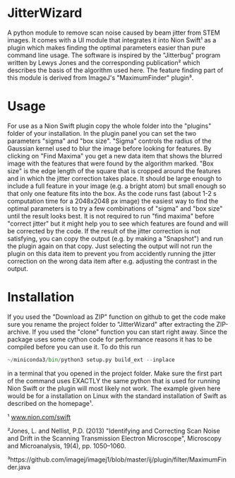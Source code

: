 JitterWizard
============

A python module to remove scan noise caused by beam jitter from STEM images. It comes with a UI module that integrates it into Nion Swift¹ as a plugin which makes finding the optimal parameters easier than pure command line usage.
The software is inspired by the "Jitterbug" program written by Lewys Jones and the corresponding publication² which describes the basis of the algorithm used here.
The feature finding part of this module is derived from ImageJ's "MaximumFinder" plugin³.

Usage
======

For use as a Nion Swift plugin copy the whole folder into the "plugins" folder of your installation.
In the plugin panel you can set the two parameters "sigma" and "box size". "Sigma" controls the radius of the Gaussian kernel used to blur the image before looking for features. By clicking on "Find Maxima" you get a new data item that shows the blurred image with the features that were found by the algorithm marked.
"Box size" is the edge length of the square that is cropped around the features and in which the jitter correction takes place. It should be large enough to include a full feature in your image (e.g. a bright atom) but small enough so that only one feature fits into the box. As the code runs fast (about 1-2 s computation time for a 2048x2048 px image) the easiest way to find the optimal parameters is to try a few combinations of "sigma" and "box size" until the result looks best.
It is not required to run "find maxima" before "correct jitter" but it might help you to see which features are found and will be corrected by the code.
If the result of the jitter correction is not satisfying, you can copy the output (e.g. by making a "Snapshot") and run the plugin again on that copy. Just selecting the output will not run the plugin on this data item to prevent you from accidently running the jitter correction on the wrong data item after e.g. adjusting the contrast in the output.

Installation
============

If you used the "Download as ZIP" function on github to get the code make sure you rename the project folder to "JitterWizard" after extracting the ZIP-archive. If you used the "clone" function you can start right away.
Since the package uses some cython code for performance reasons it has to be compiled before you can use it. To do this run
```python
~/miniconda3/bin/python3 setup.py build_ext --inplace
```
in a terminal that you opened in the project folder. Make sure the first part of the command uses EXACTLY the same python that is used for running Nion Swift or the plugin will most likely not work. The example given here would be for a installation on Linux with the standard installation of Swift as described on the homepage¹.


¹ www.nion.com/swift

²Jones, L. and Nellist, P.D. (2013) "Identifying and Correcting Scan Noise and Drift in the Scanning Transmission Electron Microscope", Microscopy and Microanalysis, 19(4), pp. 1050–1060.

³https://github.com/imagej/imagej1/blob/master/ij/plugin/filter/MaximumFinder.java
